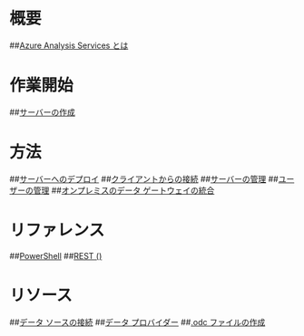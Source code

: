 # 概要
##[Azure Analysis Services とは](analysis-services-overview.md)
# 作業開始
##[サーバーの作成](analysis-services-create-server.md)

# 方法 
##[サーバーへのデプロイ](analysis-services-deploy.md)
##[クライアントからの接続](analysis-services-connect.md)
##[サーバーの管理](analysis-services-manage.md)
##[ユーザーの管理](analysis-services-manage-users.md)
##[オンプレミスのデータ ゲートウェイの統合](analysis-services-gateway.md)

# リファレンス
##[PowerShell](analysis-services-powershell.md)
##[REST ()](/rest/api/analysisservices)

# リソース
##[データ ソースの接続](analysis-services-datasource.md)
##[データ プロバイダー](analysis-services-data-providers.md)
##[.odc ファイルの作成](analysis-services-odc.md)


<!--HONumber=Feb17_HO3-->


